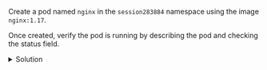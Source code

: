Create a pod named `nginx` in the `session283884` namespace using the image `nginx:1.17`.

Once created, verify the pod is running by describing the pod and checking the status field.

<details><summary>Solution</summary>
<br>

```bash
kubectl -n session283884 run nginx --image=nginx:1.17 --restart=Never
```{{exec}}

```bash
kubectl -n session283884 get pod nginx
```{{exec}}

```bash
kubectl -n session283884 describe pod nginx
```{{exec}}

</details>